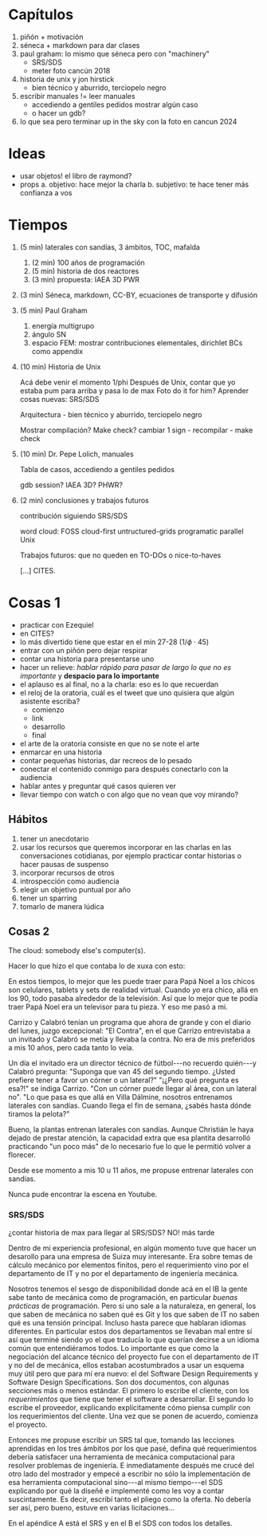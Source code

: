 # Capítulos

 1. piñón + motivación
 2. séneca + markdown para dar clases
 3. paul graham: lo mismo que séneca pero con "machinery"
    - SRS/SDS
    - meter foto cancún 2018
 4. historia de unix y jon hirstick
    - bien técnico y aburrido, terciopelo negro
 5. escribir manuales != leer manuales
    - accediendo a gentiles pedidos mostrar algún caso
    - o hacer un gdb?
 6. lo que sea pero terminar up in the sky con la foto en cancun 2024

 
# Ideas
 
 * usar objetos! el libro de raymond?
 * props
   a. objetivo: hace mejor la charla
   b. subjetivo: te hace tener más confianza a vos
   
   
   
# Tiempos
 
 1. (5 min) laterales con sandías, 3 ámbitos, TOC, mafalda
    1. (2 min) 100 años de programación
    2. (5 min) historia de dos reactores
    3. (3 min) propuesta: IAEA 3D PWR
    
 2. (3 min) Séneca, markdown, CC-BY, ecuaciones de transporte y difusión
 
 3. (5 min) Paul Graham
    1. energía multigrupo
    2. ángulo SN
    3. espacio FEM: mostrar contribuciones elementales, dirichlet BCs como appendix
    
 4. (10 min) Historia de Unix
    
    Acá debe venir el momento 1/phi
    Después de Unix, contar que yo estaba pum para arriba y pasa lo de max
    Foto do it for him?
    Aprender cosas nuevas: SRS/SDS
    
    Arquitectura - bien técnico y aburrido, terciopelo negro
    
    Mostrar compilación?
    Make check?
    cambiar 1 sign - recompilar - make check
    
 5. (10 min) Dr. Pepe Lolich, manuales
 
    Tabla de casos, accediendo a gentiles pedidos
    
    gdb session?
    IAEA 3D?
    PHWR?
    
 6. (2 min) conclusiones y trabajos futuros
 
    contribución siguiendo SRS/SDS
    
    word cloud: FOSS cloud-first untructured-grids programatic parallel Unix
    
    Trabajos futuros: que no queden en TO-DOs o nice-to-haves
    
    [...] CITES.
    
    
    
# Cosas 1


 * practicar con Ezequiel
 * en CITES?
 * lo más divertido tiene que estar en el min 27-28 ($1/\phi \cdot 45$)
 * entrar con un piñón pero dejar respirar
 * contar una historia para presentarse uno
 * hacer un relieve: _hablar rápido para pasar de largo lo que no es importante_ y **despacio para lo importante**
 * el aplauso es al final, no a la charla: eso es lo que recuerdan
 * el reloj de la oratoria, cuál es el tweet que uno quisiera que algún asistente escriba?
   - comienzo
   - link
   - desarrollo
   - final
 * el arte de la oratoria consiste en que no se note el arte
 * enmarcar en una historia
 * contar pequeñas historias, dar recreos de lo pesado
 * conectar el contenido conmigo para después conectarlo con la audiencia
 * hablar antes y preguntar qué casos quieren ver
 * llevar tiempo con watch o con algo que no vean que voy mirando?

 
## Hábitos

 1. tener un anecdotario
 2. usar los recursos que queremos incorporar en las charlas en las conversaciones cotidianas, por ejemplo practicar contar historias o hacer pausas de suspenso
 3. incorporar recursos de otros
 4. introspección como audiencia
 5. elegir un objetivo puntual por año
 6. tener un sparring
 7. tomarlo de manera lúdica


## Cosas 2



The cloud: somebody else's computer(s).



Hacer lo que hizo el que contaba lo de xuxa con esto:
 
En estos tiempos, lo mejor que les puede traer para Papá Noel a los chicos son celulares, tablets y sets de realidad virtual.
Cuando _yo_ era chico, allá en los 90, todo pasaba alrededor de la televisión.
Así que lo mejor que te podía traer Papá Noel era un televisor para tu pieza. Y eso me pasó a mi.

Carrizo y Calabró tenían un programa que ahora de grande y con el diario del lunes, juzgo excepcional:
"El Contra", en el que Carrizo entrevistaba a un invitado y Calabró se metía y llevaba la contra.
No era de mis preferidos a mis 10 años, pero cada tanto lo veía.

Un día el invitado era un director técnico de fútbol---no recuerdo quién---y Calabró pregunta: "Suponga que van 45 del segundo tiempo. ¿Usted prefiere tener a favor un córner o un lateral?"
"¡¿Pero qué pregunta es esa?!" se indiga Carrizo. "Con un córner puede llegar al área, con un lateral no".
"Lo que pasa es que allá en Villa Dálmine, nosotros entrenamos laterales con sandías. Cuando llega el fin de semana, ¿sabés hasta dónde tiramos la pelota?"

Bueno, la plantas entrenan laterales con sandías.
Aunque Christián le haya dejado de prestar atención, la capacidad extra que esa plantita desarrolló practicando "un poco más" de lo necesario fue lo que le permitió volver a florecer.



Desde ese momento a mis 10 u 11 años, me propuse entrenar laterales con sandías.

Nunca pude encontrar la escena en Youtube.

 
 
### SRS/SDS


¿contar historia de max para llegar al SRS/SDS?
NO! más tarde

Dentro de mi experiencia profesional, en algún momento tuve que hacer un desarollo para una empresa de Suiza muy interesante.
Era sobre temas de cálculo mecánico por elementos finitos, pero el requerimiento vino por el departamento de IT y no por el departamento de ingeniería mecánica.

Nosotros tenemos el sesgo de disponibilidad donde acá en el IB la gente sabe tanto de mecánica como de programación, en particular _buenas prácticas_ de programación. Pero si uno sale a la naturaleza, en general, los que saben de mecánica no saben qué es Git y los que saben de IT no saben qué es una tensión principal. Incluso hasta parece que hablaran idiomas diferentes.
En particular estos dos departamentos se llevaban mal entre sí así que terminé siendo yo el que traducía lo que querían decirse a un idioma común que entendiéramos todos.
Lo importante es que como la negociación del alcance técnico del proyecto fue con el departamento de IT y no del de mecánica, ellos estaban acostumbrados a usar un esquema muy útil pero que para mí era nuevo: el del Software Design Requirements y Software Design Specifications.
Son dos documentos, con algunas secciones más o menos estándar.
El primero lo escribe el cliente, con los _requerimientos_ que tiene que tener el software a desarrollar.
El segundo lo escribe el proveedor, explicando explícitamente cómo piensa cumplir con los requerimientos del cliente.
Una vez que se ponen de acuerdo, comienza el proyecto.


Entonces me propuse escribir un SRS tal que, tomando las lecciones aprendidas en los tres ámbitos por los que pasé, defina qué requerimientos debería satisfacer una herramienta de mecánica computacional para resolver problemas de ingeniería.
E inmediatamente después me crucé del otro lado del mostrador y empecé a escribir no sólo la implementación de esa herramienta computacional sino---al mismo tiempo---el SDS explicando por qué la diseñé e implementé como les voy a contar suscintamente.
Es decir, escribí tanto el pliego como la oferta. No debería ser así, pero bueno, estuve en varias licitaciones...

En el apéndice A está el SRS y en el B el SDS con todos los detalles.
